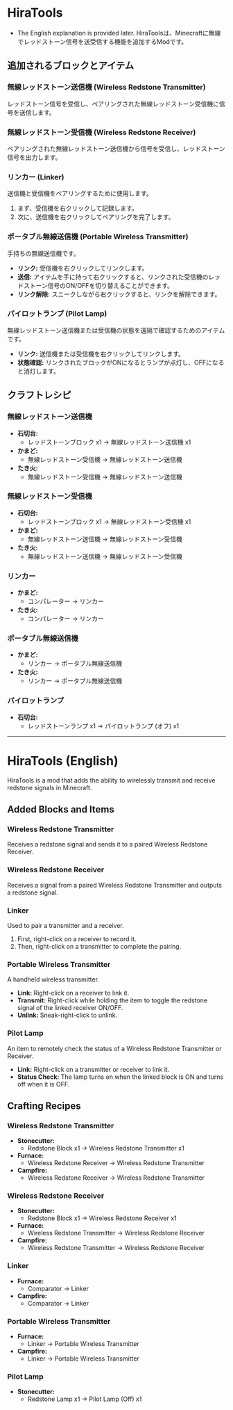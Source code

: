 # HiraTools

- The English explanation is provided later.
HiraToolsは、Minecraftに無線でレッドストーン信号を送受信する機能を追加するModです。

## 追加されるブロックとアイテム

### 無線レッドストーン送信機 (Wireless Redstone Transmitter)
レッドストーン信号を受信し、ペアリングされた無線レッドストーン受信機に信号を送信します。

### 無線レッドストーン受信機 (Wireless Redstone Receiver)
ペアリングされた無線レッドストーン送信機から信号を受信し、レッドストーン信号を出力します。

### リンカー (Linker)
送信機と受信機をペアリングするために使用します。
1.  まず、受信機を右クリックして記録します。
2.  次に、送信機を右クリックしてペアリングを完了します。

### ポータブル無線送信機 (Portable Wireless Transmitter)
手持ちの無線送信機です。
- **リンク:** 受信機を右クリックしてリンクします。
- **送信:** アイテムを手に持って右クリックすると、リンクされた受信機のレッドストーン信号のON/OFFを切り替えることができます。
- **リンク解除:** スニークしながら右クリックすると、リンクを解除できます。

### パイロットランプ (Pilot Lamp)
無線レッドストーン送信機または受信機の状態を遠隔で確認するためのアイテムです。
- **リンク:** 送信機または受信機を右クリックしてリンクします。
- **状態確認:** リンクされたブロックがONになるとランプが点灯し、OFFになると消灯します。

## クラフトレシピ

### 無線レッドストーン送信機
- **石切台:**
  - レッドストーンブロック x1 -> 無線レッドストーン送信機 x1
- **かまど:**
  - 無線レッドストーン受信機 -> 無線レッドストーン送信機
- **たき火:**
  - 無線レッドストーン受信機 -> 無線レッドストーン送信機

### 無線レッドストーン受信機
- **石切台:**
  - レッドストーンブロック x1 -> 無線レッドストーン受信機 x1
- **かまど:**
  - 無線レッドストーン送信機 -> 無線レッドストーン受信機
- **たき火:**
  - 無線レッドストーン送信機 -> 無線レッドストーン受信機

### リンカー
- **かまど:**
  - コンパレーター -> リンカー
- **たき火:**
  - コンパレーター -> リンカー

### ポータブル無線送信機
- **かまど:**
  - リンカー -> ポータブル無線送信機
- **たき火:**
  - リンカー -> ポータブル無線送信機

### パイロットランプ
- **石切台:**
  - レッドストーンランプ x1 -> パイロットランプ (オフ) x1

---

# HiraTools (English)

HiraTools is a mod that adds the ability to wirelessly transmit and receive redstone signals in Minecraft.

## Added Blocks and Items

### Wireless Redstone Transmitter
Receives a redstone signal and sends it to a paired Wireless Redstone Receiver.

### Wireless Redstone Receiver
Receives a signal from a paired Wireless Redstone Transmitter and outputs a redstone signal.

### Linker
Used to pair a transmitter and a receiver.
1.  First, right-click on a receiver to record it.
2.  Then, right-click on a transmitter to complete the pairing.

### Portable Wireless Transmitter
A handheld wireless transmitter.
- **Link:** Right-click on a receiver to link it.
- **Transmit:** Right-click while holding the item to toggle the redstone signal of the linked receiver ON/OFF.
- **Unlink:** Sneak-right-click to unlink.

### Pilot Lamp
An item to remotely check the status of a Wireless Redstone Transmitter or Receiver.
- **Link:** Right-click on a transmitter or receiver to link it.
- **Status Check:** The lamp turns on when the linked block is ON and turns off when it is OFF.

## Crafting Recipes

### Wireless Redstone Transmitter
- **Stonecutter:**
  - Redstone Block x1 -> Wireless Redstone Transmitter x1
- **Furnace:**
  - Wireless Redstone Receiver -> Wireless Redstone Transmitter
- **Campfire:**
  - Wireless Redstone Receiver -> Wireless Redstone Transmitter

### Wireless Redstone Receiver
- **Stonecutter:**
  - Redstone Block x1 -> Wireless Redstone Receiver x1
- **Furnace:**
  - Wireless Redstone Transmitter -> Wireless Redstone Receiver
- **Campfire:**
  - Wireless Redstone Transmitter -> Wireless Redstone Receiver

### Linker
- **Furnace:**
  - Comparator -> Linker
- **Campfire:**
  - Comparator -> Linker

### Portable Wireless Transmitter
- **Furnace:**
  - Linker -> Portable Wireless Transmitter
- **Campfire:**
  - Linker -> Portable Wireless Transmitter

### Pilot Lamp
- **Stonecutter:**
  - Redstone Lamp x1 -> Pilot Lamp (Off) x1